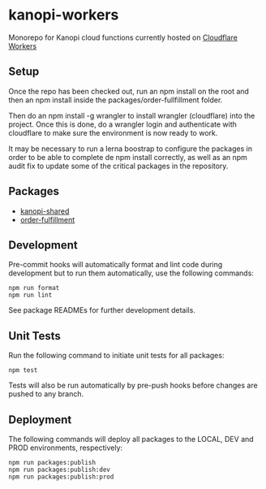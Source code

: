# kanopi-workers

Monorepo for Kanopi cloud functions currently hosted on [Cloudflare Workers](https://workers.dev)

## Setup
Once the repo has been checked out, run an npm install on the root and then an npm install inside the packages/order-fullfillment folder.

Then do an npm install -g wrangler to install wrangler (cloudflare) into the project. Once this is done, do a wrangler login and authenticate with cloudflare to make sure the environment is now ready to work.

It may be necessary to run a lerna boostrap to configure the packages in order to be able to complete de npm install correctly, as well as an npm audit fix to update some of the critical packages in the repository.

## Packages
- [kanopi-shared](packages/kanopi-shared)
- [order-fulfillment](packages/order-fulfillment)

## Development
Pre-commit hooks will automatically format and lint code during development but to run them automatically, use the following commands:
```
npm run format
npm run lint
```

See package READMEs for further development details.

## Unit Tests
Run the following command to initiate unit tests for all packages:
```
npm test
```
Tests will also be run automatically by pre-push hooks before changes are pushed to any branch.

## Deployment
The following commands will deploy all packages to the LOCAL, DEV and PROD environments, respectively:
```
npm run packages:publish
npm run packages:publish:dev
npm run packages:publish:prod
```
